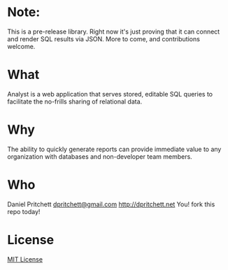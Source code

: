 # Note:
This is a pre-release library.  Right now it's just proving that it can connect
and render SQL results via JSON.  More to come, and contributions welcome.

# What
Analyst is a web application that serves stored, editable SQL queries to
facilitate the no-frills sharing of relational data.

# Why
The ability to quickly generate reports can provide immediate value to any
organization with databases and non-developer team members.

# Who
Daniel Pritchett <dpritchett@gmail.com> http://dpritchett.net
You!             fork this repo today!

# License
[MIT License](LICENSE.md)
